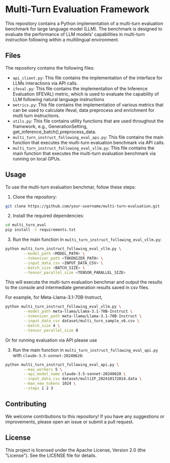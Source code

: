 # Multi-Turn Evaluation Framework

This repository contains a Python implementation of a multi-turn evaluation benchmark for large language model (LLM). The benchmark is designed to evaluate the performance of LLM models' capabilities in multi-turn instruction following within a multilingual environment.



## Files

The repository contains the following files:

* `api_client.py`: This file contains the implementation of the interface for LLMs interactions via API calls.
* `ifeval.py`: This file contains the implementation of the Inference Evaluation (IFEVAL) metric, which is used to evaluate the capability of LLM following natural language instructions
* `metrics.py`: This file contains the implementation of various metrics that can be used to calculate ifeval, data preprocess and enrichment for multi turn instructions.
* `utils.py`: This file contains utility functions that are used throughout the framework, e.g., GenerationSetting, get_inference_batch(),preprocess_data.
* `multi_turn_instruct_following_eval_api.py`: This file contains the main function that executes the multi-turn evaluation benchmark via API calls.
* `multi_turn_instruct_following_eval_vllm.py`: This file contains the main function that executes the multi-turn evaluation benchmark via running on local GPUs.


## Usage

To use the multi-turn evaluation benchmar, follow these steps:

1. Clone the repository:
```bash
git clone https://github.com/your-username/multi-turn-evaluation.git
```
2. Install the required dependencies:
```bash
cd multi_turn_eval
pip install -r requirements.txt
```
3. Run the main function in `multi_turn_instruct_following_eval_vllm.py`:
```bash
python multi_turn_instruct_following_eval_vllm.py \
        --model_path <MODEL_PATH> \
        --tokenizer_path <TOKENIZER_PATH> \
        --input_data_csv <INPUT_DATA_CSV> \
        --batch_size <BATCH_SIZE> \
        --tensor_parallel_size <TENSOR_PARALLEL_SIZE>
```
This will execute the multi-turn evaluation benchmar and output the results to the console and intermediate generation results saved in csv files.

For example, for Meta-Llama-3.1-70B-Instruct,
```bash
python multi_turn_instruct_following_eval_vllm.py \
        --model_path meta-llama/Llama-3.1-70B-Instruct \
        --tokenizer_path meta-llama/Llama-3.1-70B-Instruct \
        --input_data_csv dataset/multi_turn_sample_v6.csv \
        --batch_size 4 \
        --tensor_parallel_size 8
```

Or for running evaluation via API please use

3. Run the main function in `multi_turn_instruct_following_eval_api.py` with `claude-3.5-sonnet-20240620`:
```bash
python multi_turn_instruct_following_eval_api.py \
        --max_workers 5 \
        --api_model_name claude-3.5-sonnet-20240620 \
        --input_data_csv dataset/multiIF_202410172014.data \
        --max_new_tokens 1024 \
        --steps 1 2 3
```


## Contributing

We welcome contributions to this repository! If you have any suggestions or improvements, please open an issue or submit a pull request.

## License

This project is licensed under the Apache License, Version 2.0 (the "License"). See the LICENSE file for details.

